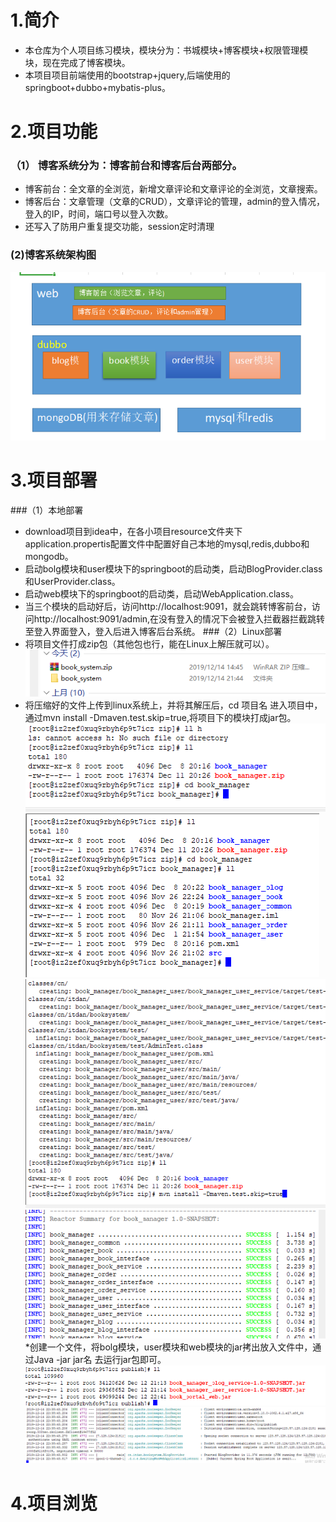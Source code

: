 # 1.简介
* 本仓库为个人项目练习模块，模块分为：书城模块+博客模块+权限管理模块，现在完成了博客模块。
* 本项目项目前端使用的bootstrap+jquery,后端使用的springboot+dubbo+mybatis-plus。
# 2.项目功能
### （1） 博客系统分为：博客前台和博客后台两部分。
* 博客前台：全文章的全浏览，新增文章评论和文章评论的全浏览，文章搜索。
* 博客后台：文章管理（文章的CRUD），文章评论的管理，admin的登入情况，登入的IP，时间，端口号以登入次数。
* 还写入了防用户重复提交功能，session定时清理
### (2)博客系统架构图
![](https://github.com/18376108492/book_system/blob/master/src/main/resources/img/20191214205329.png)
# 3.项目部署
###（1）本地部署
* download项目到idea中，在各小项目resource文件夹下application.propertis配置文件中配置好自己本地的mysql,redis,dubbo和mongodb。
* 启动bolg模块和user模块下的springboot的启动类，启动BlogProvider.class和UserProvider.class。
* 启动web模块下的springboot的启动类，启动WebApplication.class。
* 当三个模块的启动好后，访问http://localhost:9091，就会跳转博客前台，访问http://localhost:9091/admin,在没有登入的情况下会被登入拦截器拦截跳转至登入界面登入，登入后进入博客后台系统。
###（2）Linux部署
* 将项目文件打成zip包（其他包也行，能在Linux上解压就可以）。
![](https://github.com/18376108492/book_system/blob/master/src/main/resources/img/do-01.png)
* 将压缩好的文件上传到linux系统上，并将其解压后，cd 项目名 进入项目中，通过mvn install -Dmaven.test.skip=true,将项目下的模块打成jar包。
![](https://github.com/18376108492/book_system/blob/master/src/main/resources/img/do-02.png)
![](https://github.com/18376108492/book_system/blob/master/src/main/resources/img/do-03.png)
![](https://github.com/18376108492/book_system/blob/master/src/main/resources/img/do-04.png)
![](https://github.com/18376108492/book_system/blob/master/src/main/resources/img/do-05.png)
*创建一个文件，将bolg模块，user模块和web模块的jar拷出放入文件中，通过Java -jar jar名 去运行jar包即可。
![](https://github.com/18376108492/book_system/blob/master/src/main/resources/img/do-06.png)
![](https://github.com/18376108492/book_system/blob/master/src/main/resources/img/do-07.png)
# 4.项目浏览
